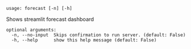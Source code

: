 ```
usage: forecast [-n] [-h]
```

Shows streamlit forecast dashboard

```
optional arguments:
  -n, --no-input  Skips confirmation to run server. (default: False)
  -h, --help      show this help message (default: False)
```
